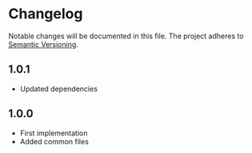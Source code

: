 Changelog
=========

Notable changes will be documented in this file. The project adheres to [Semantic Versioning].

1.0.1
-----

* Updated dependencies

1.0.0
-----

* First implementation
* Added common files

[Semantic Versioning]: http://semver.org "Semantic Versioning"